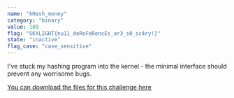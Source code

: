```yaml
---
name: "kHash_money"
category: "binary"
value: 180
flag: "SKYLIGHT{nu11_deReFeRencEs_ar3_s0_sc4ry!}"
state: "inactive"
flag_case: "case_sensitive"
---
```


I've stuck my hashing program into the kernel - the minimal interface should prevent any worrisome bugs.

[You can download the files for this challenge here](https://drive.google.com/drive/folders/18_8Vpnpui-gWomO2XhYFPi1gtHmq2Gun?usp=sharing)
